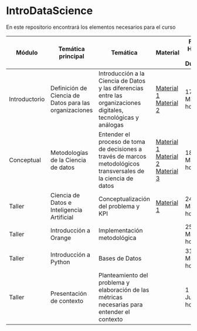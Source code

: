 # IntroDataScience

En este repositorio encontrará los elementos necesarios para el curso




| Módulo       | Temática principal                               | Temática                                                                                                    | Material                                                                                    | Fecha, Horario y Duración | Talleres |
|--------------|--------------------------------------------------|-------------------------------------------------------------------------------------------------------------|---------------------------------------------------------------------------------------------|---------------------------|----------|
| Introductorio | Definición de Ciencia de Datos para las organizaciones | Introducción a la Ciencia de Datos y las diferencias entre las organizaciones digitales, tecnológicas y análogas | [Material 1](https://hbsp.harvard.edu/tu/7a7cc601) [Material 2](https://github.com/Andres1984/IntroDataScience/blob/main/Documentos/PrimeraSesioncert.pdf)| 17 de Mayo 4 horas       |       [Taller 1](https://github.com/Andres1984/IntroDataScience/blob/main/Codigos/Sesión1.ipynb)  [Capstone](https://github.com/Andres1984/IntroDataScience/blob/main/Documentos/Capstone.pdf) |
| Conceptual   | Metodologías de la Ciencia de datos             | Entender el proceso de toma de decisiones a través de marcos metodológicos transversales de la ciencia de datos | [Material 1](https://hbsp.harvard.edu/tu/3b116c3c) [Material 2](https://www.youtube.com/watch?v=CxjZ7Ikjaqc) [Material 3](https://www.youtube.com/watch?v=N7XuevGTlDc)                                                                                             | 18 de Mayo 4 horas       |   [Taller 2](https://github.com/Andres1984/IntroDataScience/blob/main/Codigos/Sesión%202.ipynb)      |
| Taller       | Ciencia de Datos e Inteligencia Artificial      | Conceptualización del problema y KPI | [Material 1 ](https://services.hbsp.harvard.edu/api/courses/1172034/items/BEP646-PDF-ENG/sclinks/35bbac70c7689bdf3eb71eb6b11c25eb)                                                                                                     | 24 de Mayo 4 horas       |    [Taller3](https://github.com/Andres1984/IntroDataScience/blob/main/Codigos/Sesión%203.ipynb)      |
| Taller       | Introducción a Orange                           | Implementación metodológica                                                                     |                                                                                   | 25 de Mayo 4 horas       |          |
| Taller | Introducción a Python                          | Bases de Datos                                                                                              |                                                                                             | 31 de Mayo 4 horas       |          |
| Taller       | Presentación de contexto | Planteamiento del problema y elaboración de las métricas necesarias para entender el contexto                                                                     |                                                                                             | 1 de Junio 4 horas        |          |
